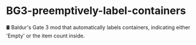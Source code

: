 # BG3-preemptively-label-containers
🛢️ Baldur's Gate 3 mod that automatically labels containers, indicating either 'Empty' or the item count inside.
